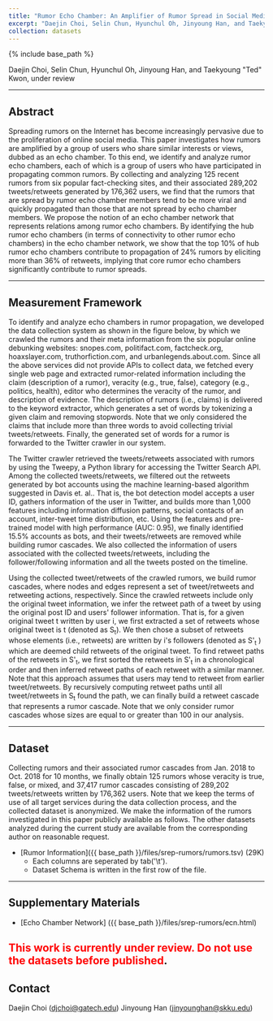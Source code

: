 ```yaml
---
title: "Rumor Echo Chamber: An Amplifier of Rumor Spread in Social Media"
excerpt: "Daejin Choi, Selin Chun, Hyunchul Oh, Jinyoung Han, and Taekyoung 'Ted' Kwon"
collection: datasets
---
```


{% include base_path %}

Daejin Choi, Selin Chun, Hyunchul Oh, Jinyoung Han, and Taekyoung "Ted" Kwon, under review

-----

## Abstract
Spreading rumors on the Internet has become increasingly pervasive due to the
proliferation of online social media. This paper investigates how rumors are
amplified by a group of users who share similar interests or views, dubbed as an
echo chamber. To this end, we identify and analyze rumor echo chambers, each of 
which is a group of users who have participated in propagating common rumors. 
By collecting and analyzing 125 recent rumors from six popular fact-checking sites, 
and their associated 289,202 tweets/retweets generated by 176,362 users, we find 
that the rumors that are spread by rumor echo chamber members tend to be more viral 
and quickly propagated than those that are not spread by echo chamber members. We 
propose the notion of an echo chamber network that represents relations among rumor 
echo chambers. By identifying the hub rumor echo chambers (in terms of connectivity 
to other rumor echo chambers) in the echo chamber network, we show that the top 10% 
of hub rumor echo chambers contribute to propagation of 24% rumors by eliciting
more than 36% of retweets, implying that core rumor echo chambers significantly
contribute to rumor spreads.


-----
## Measurement Framework

To identify and analyze echo chambers in rumor propagation, we developed the
data collection system as shown in the figure below, by which we crawled
the rumors and their meta information from the six popular online debunking
websites: snopes.com, politifact.com, factcheck.org, hoaxslayer.com, 
truthorfiction.com, and urbanlegends.about.com. Since all the above services 
did not provide APIs to collect data, we fetched every single web page and 
extracted rumor-related information including the claim (description of a rumor), 
veracity (e.g., true, false), category (e.g., politics, health), editor who 
determines the veracity of the rumor, and description of evidence. The description 
of rumors (i.e., claims) is delivered to the keyword extractor, which generates 
a set of words by tokenizing a given claim and removing stopwords. Note that we 
only considered the claims that include more than three words to avoid collecting 
trivial tweets/retweets. Finally, the generated set of words for a rumor is
forwarded to the Twitter crawler in our system. 

The Twitter crawler retrieved the tweets/retweets associated with rumors by
using the Tweepy, a Python library for accessing the Twitter
Search API. Among the collected tweets/retweets, we filtered
out the retweets generated by bot accounts using the machine learning-based
algorithm suggested in Davis et. al.. That is, the bot detection
model accepts a user ID, gathers information of the user in Twitter, and builds
more than 1,000 features including information diffusion patterns, social
contacts of an account, inter-tweet time distribution, etc. Using the features
and pre-trained model with high performance (AUC: 0.95), we finally identified
15.5% accounts as bots, and their tweets/retweets are removed while building
rumor cascades. We also collected the information of users associated with the
collected tweets/retweets, including the follower/following information and all
the tweets posted on the timeline.

Using the collected tweet/retweets of the crawled rumors, we build rumor
cascades, where nodes and edges represent a set of tweet/retweets and
retweeting actions, respectively. Since the crawled retweets include only the
original tweet information, we infer the retweet path of a tweet by using the
original post ID and users' follower information. That is, for a given original
tweet t written by user i, we first extracted a set of retweets whose
original tweet is t (denoted as S<sub>t</sub>). We then chose a subset of retweets
whose elements (i.e., retweets) are written by i's followers (denoted as
S'<sub>t</sub> ) which are deemed child retweets of the original tweet. To find
retweet paths of the retweets in S'<sub>t</sub>, we first sorted the retweets in
S'<sub>t</sub> in a chronological order and then inferred retweet paths of each
retweet with a similar manner. Note that this approach assumes that users may
tend to retweet from earlier tweet/retweets. By recursively computing retweet
paths until all tweet/retweets in S<sub>t</sub> found the path, we can finally build a
retweet cascade that represents a rumor cascade. Note that we only consider
rumor cascades whose sizes are equal to or greater than 100 in our analysis.

-----
## Dataset

Collecting rumors and their associated rumor cascades from Jan. 2018 to Oct.
2018 for 10 months, we finally obtain 125 rumors whose veracity is true, false,
or mixed, and 37,417 rumor cascades consisting of 289,202 tweets/retweets
written by 176,362 users. Note that we keep the terms of use of all target
services during the data collection process, and the collected dataset is
anonymized. We make the information of the rumors investigated in this paper
publicly available as follows. The other datasets analyzed during the current 
study are available from the corresponding author on reasonable request. 

* [Rumor Information]({{ base_path }}/files/srep-rumors/rumors.tsv) (29K)
  * Each columns are seperated by tab('\t').
  * Dataset Schema is written in the first row of the file.

-----
## Supplementary Materials

* [Echo Chamber Network] ({{ base_path }}/files/srep-rumors/ecn.html)

<span style="color:red">This work is currently under review. Do not use the datasets before published</span>.
-----
## Contact
Daejin Choi (djchoi@gatech.edu)
Jinyoung Han (jinyounghan@skku.edu)


